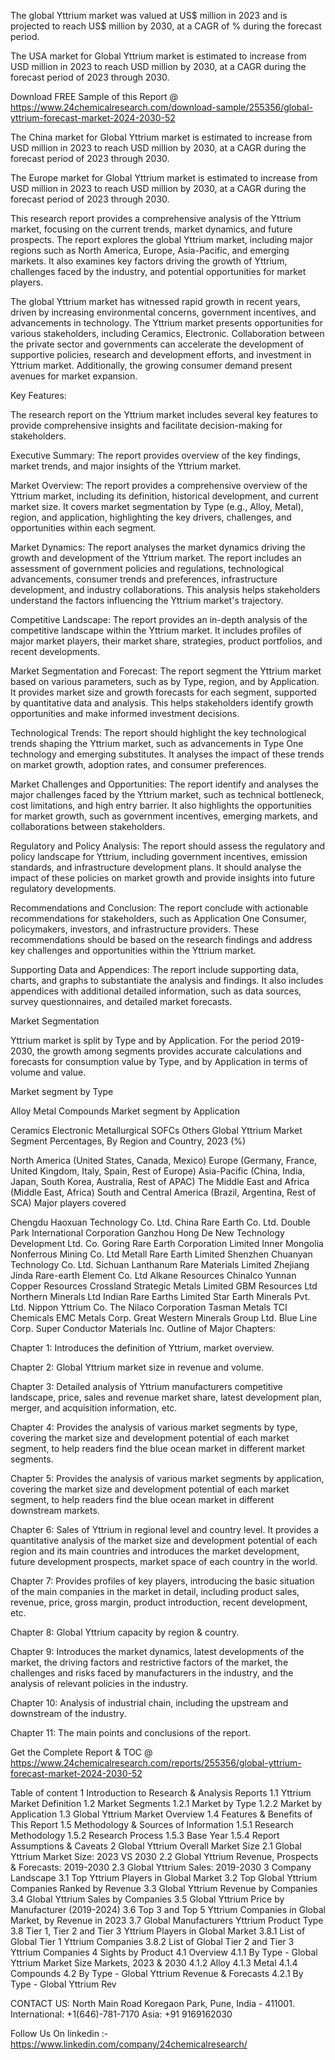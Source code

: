 The global Yttrium market was valued at US$ million in 2023 and is projected to reach US$ million by 2030, at a CAGR of % during the forecast period.

The USA market for Global Yttrium market is estimated to increase from USD million in 2023 to reach USD million by 2030, at a CAGR during the forecast period of 2023 through 2030.

Download FREE Sample of this Report @ https://www.24chemicalresearch.com/download-sample/255356/global-yttrium-forecast-market-2024-2030-52

The China market for Global Yttrium market is estimated to increase from USD million in 2023 to reach USD million by 2030, at a CAGR during the forecast period of 2023 through 2030.

The Europe market for Global Yttrium market is estimated to increase from USD million in 2023 to reach USD million by 2030, at a CAGR during the forecast period of 2023 through 2030.

This research report provides a comprehensive analysis of the Yttrium market, focusing on the current trends, market dynamics, and future prospects. The report explores the global Yttrium market, including major regions such as North America, Europe, Asia-Pacific, and emerging markets. It also examines key factors driving the growth of Yttrium, challenges faced by the industry, and potential opportunities for market players.

The global Yttrium market has witnessed rapid growth in recent years, driven by increasing environmental concerns, government incentives, and advancements in technology. The Yttrium market presents opportunities for various stakeholders, including Ceramics, Electronic. Collaboration between the private sector and governments can accelerate the development of supportive policies, research and development efforts, and investment in Yttrium market. Additionally, the growing consumer demand present avenues for market expansion.

Key Features:

The research report on the Yttrium market includes several key features to provide comprehensive insights and facilitate decision-making for stakeholders.

Executive Summary: The report provides overview of the key findings, market trends, and major insights of the Yttrium market.

Market Overview: The report provides a comprehensive overview of the Yttrium market, including its definition, historical development, and current market size. It covers market segmentation by Type (e.g., Alloy, Metal), region, and application, highlighting the key drivers, challenges, and opportunities within each segment.

Market Dynamics: The report analyses the market dynamics driving the growth and development of the Yttrium market. The report includes an assessment of government policies and regulations, technological advancements, consumer trends and preferences, infrastructure development, and industry collaborations. This analysis helps stakeholders understand the factors influencing the Yttrium market's trajectory.

Competitive Landscape: The report provides an in-depth analysis of the competitive landscape within the Yttrium market. It includes profiles of major market players, their market share, strategies, product portfolios, and recent developments.

Market Segmentation and Forecast: The report segment the Yttrium market based on various parameters, such as by Type, region, and by Application. It provides market size and growth forecasts for each segment, supported by quantitative data and analysis. This helps stakeholders identify growth opportunities and make informed investment decisions.

Technological Trends: The report should highlight the key technological trends shaping the Yttrium market, such as advancements in Type One technology and emerging substitutes. It analyses the impact of these trends on market growth, adoption rates, and consumer preferences.

Market Challenges and Opportunities: The report identify and analyses the major challenges faced by the Yttrium market, such as technical bottleneck, cost limitations, and high entry barrier. It also highlights the opportunities for market growth, such as government incentives, emerging markets, and collaborations between stakeholders.

Regulatory and Policy Analysis: The report should assess the regulatory and policy landscape for Yttrium, including government incentives, emission standards, and infrastructure development plans. It should analyse the impact of these policies on market growth and provide insights into future regulatory developments.

Recommendations and Conclusion: The report conclude with actionable recommendations for stakeholders, such as Application One Consumer, policymakers, investors, and infrastructure providers. These recommendations should be based on the research findings and address key challenges and opportunities within the Yttrium market.

Supporting Data and Appendices: The report include supporting data, charts, and graphs to substantiate the analysis and findings. It also includes appendices with additional detailed information, such as data sources, survey questionnaires, and detailed market forecasts.

Market Segmentation

Yttrium market is split by Type and by Application. For the period 2019-2030, the growth among segments provides accurate calculations and forecasts for consumption value by Type, and by Application in terms of volume and value.

Market segment by Type

Alloy
Metal
Compounds
Market segment by Application

Ceramics
Electronic
Metallurgical
SOFCs
Others
Global Yttrium Market Segment Percentages, By Region and Country, 2023 (%)

North America (United States, Canada, Mexico)
Europe (Germany, France, United Kingdom, Italy, Spain, Rest of Europe)
Asia-Pacific (China, India, Japan, South Korea, Australia, Rest of APAC)
The Middle East and Africa (Middle East, Africa)
South and Central America (Brazil, Argentina, Rest of SCA)
Major players covered

Chengdu Haoxuan Technology Co. Ltd.
China Rare Earth Co. Ltd.
Double Park International Corporation
Ganzhou Hong De New Technology Development Ltd. Co.
Goring Rare Earth Corporation Limited
Inner Mongolia Nonferrous Mining Co. Ltd
Metall Rare Earth Limited
Shenzhen Chuanyan Technology Co. Ltd.
Sichuan Lanthanum Rare Materials Limited
Zhejiang Jinda Rare-earth Element Co. Ltd
Alkane Resources
Chinalco Yunnan Copper Resources
Crossland Strategic Metals Limited
GBM Resources Ltd
Northern Minerals Ltd
Indian Rare Earths Limited
Star Earth Minerals Pvt. Ltd.
Nippon Yttrium Co.
The Nilaco Corporation
Tasman Metals
TCI Chemicals
EMC Metals Corp.
Great Western Minerals Group Ltd.
Blue Line Corp.
Super Conductor Materials Inc.
Outline of Major Chapters:

Chapter 1: Introduces the definition of Yttrium, market overview.

Chapter 2: Global Yttrium market size in revenue and volume.

Chapter 3: Detailed analysis of Yttrium manufacturers competitive landscape, price, sales and revenue market share, latest development plan, merger, and acquisition information, etc.

Chapter 4: Provides the analysis of various market segments by type, covering the market size and development potential of each market segment, to help readers find the blue ocean market in different market segments.

Chapter 5: Provides the analysis of various market segments by application, covering the market size and development potential of each market segment, to help readers find the blue ocean market in different downstream markets.

Chapter 6: Sales of Yttrium in regional level and country level. It provides a quantitative analysis of the market size and development potential of each region and its main countries and introduces the market development, future development prospects, market space of each country in the world.

Chapter 7: Provides profiles of key players, introducing the basic situation of the main companies in the market in detail, including product sales, revenue, price, gross margin, product introduction, recent development, etc.

Chapter 8: Global Yttrium capacity by region & country.

Chapter 9: Introduces the market dynamics, latest developments of the market, the driving factors and restrictive factors of the market, the challenges and risks faced by manufacturers in the industry, and the analysis of relevant policies in the industry.

Chapter 10: Analysis of industrial chain, including the upstream and downstream of the industry.

Chapter 11: The main points and conclusions of the report.

Get the Complete Report & TOC @ https://www.24chemicalresearch.com/reports/255356/global-yttrium-forecast-market-2024-2030-52

Table of content
1 Introduction to Research & Analysis Reports
1.1 Yttrium Market Definition
1.2 Market Segments
1.2.1 Market by Type
1.2.2 Market by Application
1.3 Global Yttrium Market Overview
1.4 Features & Benefits of This Report
1.5 Methodology & Sources of Information
1.5.1 Research Methodology
1.5.2 Research Process
1.5.3 Base Year
1.5.4 Report Assumptions & Caveats
2 Global Yttrium Overall Market Size
2.1 Global Yttrium Market Size: 2023 VS 2030
2.2 Global Yttrium Revenue, Prospects & Forecasts: 2019-2030
2.3 Global Yttrium Sales: 2019-2030
3 Company Landscape
3.1 Top Yttrium Players in Global Market
3.2 Top Global Yttrium Companies Ranked by Revenue
3.3 Global Yttrium Revenue by Companies
3.4 Global Yttrium Sales by Companies
3.5 Global Yttrium Price by Manufacturer (2019-2024)
3.6 Top 3 and Top 5 Yttrium Companies in Global Market, by Revenue in 2023
3.7 Global Manufacturers Yttrium Product Type
3.8 Tier 1, Tier 2 and Tier 3 Yttrium Players in Global Market
3.8.1 List of Global Tier 1 Yttrium Companies
3.8.2 List of Global Tier 2 and Tier 3 Yttrium Companies
4 Sights by Product
4.1 Overview
4.1.1 By Type - Global Yttrium Market Size Markets, 2023 & 2030
4.1.2 Alloy
4.1.3 Metal
4.1.4 Compounds
4.2 By Type - Global Yttrium Revenue & Forecasts
4.2.1 By Type - Global Yttrium Rev

CONTACT US:
North Main Road Koregaon Park, Pune, India - 411001.
International: +1(646)-781-7170
Asia: +91 9169162030

Follow Us On linkedin :- https://www.linkedin.com/company/24chemicalresearch/
